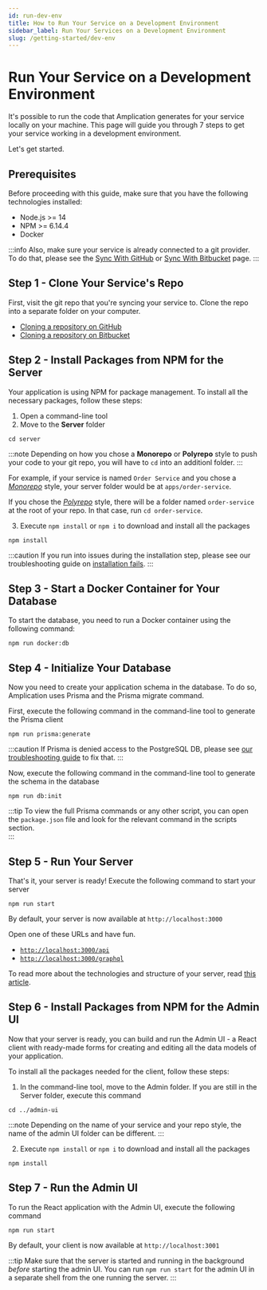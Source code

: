 ```yaml
---
id: run-dev-env
title: How to Run Your Service on a Development Environment
sidebar_label: Run Your Services on a Development Environment
slug: /getting-started/dev-env
---
```


# Run Your Service on a Development Environment

It's possible to run the code that Amplication generates for your service locally on your machine.
This page will guide you through 7 steps to get your service working in a development environment.

Let's get started.

## Prerequisites

Before proceeding with this guide, make sure that you have the following technologies installed:

- Node.js >= 14
- NPM >= 6.14.4
- Docker

:::info
Also, make sure your service is already connected to a git provider. To do that, please see the [Sync With GitHub](/sync-with-github/) or [Sync With Bitbucket](/sync-with-bitbucket/) page.
:::

## Step 1 - Clone Your Service's Repo

First, visit the git repo that you're syncing your service to.
Clone the repo into a separate folder on your computer.

- [Cloning a repository on GitHub](https://docs.github.com/en/repositories/creating-and-managing-repositories/cloning-a-repository)
- [Cloning a repository on Bitbucket](https://support.atlassian.com/bitbucket-cloud/docs/clone-a-git-repository/)

## Step 2 - Install Packages from NPM for the Server

Your application is using NPM for package management. To install all the necessary packages, follow these steps:

1. Open a command-line tool
2. Move to the **Server** folder

```
cd server
```

:::note
Depending on how you chose a **Monorepo** or **Polyrepo** style to push your code to your git repo, you will have to `cd` into an additionl folder.
:::

For example, if your service is named `Order Service` and you chose a [_Monorepo_](/first-service/#step-4-select-your-repo-style) style, your server folder would be at `apps/order-service`.

If you chose the [_Polyrepo_](/first-service/#step-4-select-your-repo-style) style, there will be a folder named `order-service` at the root of your repo.
In that case, run `cd order-service`.

3. Execute `npm install` or `npm i` to download and install all the packages

```
npm install
```

:::caution
If you run into issues during the installation step, please see our troubleshooting guide on [installation fails](/errors/installation-fails/).
:::

## Step 3 - Start a Docker Container for Your Database

To start the database, you need to run a Docker container using the following command:

```
npm run docker:db
```

## Step 4 - Initialize Your Database

Now you need to create your application schema in the database. To do so, Amplication uses Prisma and the Prisma migrate command.

First, execute the following command in the command-line tool to generate the Prisma client

```
npm run prisma:generate 
```

:::caution
If Prisma is denied access to the PostgreSQL DB, please see [our troubleshooting guide](/errors/prisma-denied-access-on-postgres/) to fix that.
:::

Now, execute the following command in the command-line tool to generate the schema in the database

```
npm run db:init
```

:::tip
To view the full Prisma commands or any other script, you can open the `package.json` file and look for the relevant command in the scripts section.  
:::

## Step 5 - Run Your Server

That's it, your server is ready!
Execute the following command to start your server

```
npm run start
```

By default, your server is now available at `http://localhost:3000`

Open one of these URLs and have fun.

- [`http://localhost:3000/api`](http://localhost:3000/api)
- [`http://localhost:3000/graphql`](http://localhost:3000/graphql)

To read more about the technologies and structure of your server, read [this article](../../getting-started).

## Step 6 - Install Packages from NPM for the Admin UI

Now that your server is ready, you can build and run the Admin UI - a React client with ready-made forms for creating and editing all the data models of your application.

To install all the packages needed for the client, follow these steps:

1. In the command-line tool, move to the Admin folder. If you are still in the Server folder, execute this command

```
cd ../admin-ui
```

:::note
Depending on the name of your service and your repo style, the name of the admin UI folder can be different.
:::

2. Execute `npm install` or `npm i` to download and install all the packages

```
npm install
```

## Step 7 - Run the Admin UI

To run the React application with the Admin UI, execute the following command

```
npm run start
```

By default, your client is now available at `http://localhost:3001`

:::tip
Make sure that the server is started and running in the background _before_ starting the admin UI. You can run `npm run start` for the admin UI in a separate shell from the one running the server.
:::